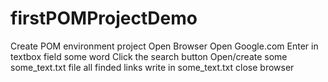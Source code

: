 # firstPOMProjectDemo

Create POM environment project
Open Browser
Open Google.com
Enter in textbox field some word
Click the search button
Open/create some some_text.txt file
all finded links write in some_text.txt
close browser

